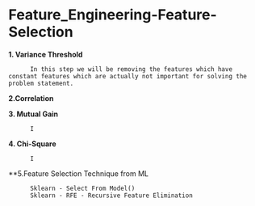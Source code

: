 # Feature_Engineering-Feature-Selection


**1. Variance Threshold**

          In this step we will be removing the features which have constant features which are actually not important for solving the problem statement.

**2.Correlation**


**3. Mutual Gain**

          I
**4. Chi-Square**

          I
**5.Feature Selection Technique from ML 

          Sklearn - Select From Model()
          Sklearn - RFE - Recursive Feature Elimination
















